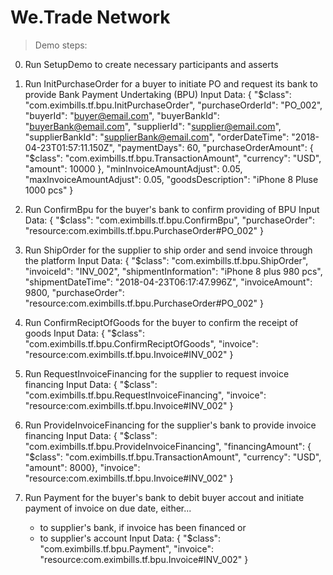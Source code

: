 # We.Trade Network

> Demo steps:

0. Run SetupDemo to create necessary participants and asserts

1. Run InitPurchaseOrder for a buyer to initiate PO and request its bank to provide Bank Payment Undertaking (BPU)
   Input Data:
   {
  "$class": "com.eximbills.tf.bpu.InitPurchaseOrder",
  "purchaseOrderId": "PO_002",
  "buyerId": "buyer@email.com",
  "buyerBankId": "buyerBank@email.com",
  "supplierId": "supplier@email.com",
  "supplierBankId": "supplierBank@email.com",
  "orderDateTime": "2018-04-23T01:57:11.150Z",
  "paymentDays": 60,
  "purchaseOrderAmount": {
    "$class": "com.eximbills.tf.bpu.TransactionAmount",
    "currency": "USD",
    "amount": 10000
  },
  "minInvoiceAmountAdjust": 0.05,
  "maxInvoiceAmountAdjust": 0.05,
  "goodsDescription": "iPhone 8 Pluse 1000 pcs"
}

2. Run ConfirmBpu for the buyer's bank to confirm providing of BPU
   Input Data:
   {
  "$class": "com.eximbills.tf.bpu.ConfirmBpu",
  "purchaseOrder": "resource:com.eximbills.tf.bpu.PurchaseOrder#PO_002"
  }

3. Run ShipOrder for the supplier to ship order and send invoice through the platform
   Input Data:
   {
  "$class": "com.eximbills.tf.bpu.ShipOrder",
  "invoiceId": "INV_002",
  "shipmentInformation": "iPhone 8 plus 980 pcs",
  "shipmentDateTime": "2018-04-23T06:17:47.996Z",
  "invoiceAmount": 9800,
  "purchaseOrder": "resource:com.eximbills.tf.bpu.PurchaseOrder#PO_002"
}

4. Run ConfirmReciptOfGoods for the buyer to confirm the receipt of goods
   Input Data:
   {
  "$class": "com.eximbills.tf.bpu.ConfirmReciptOfGoods",
  "invoice": "resource:com.eximbills.tf.bpu.Invoice#INV_002"
}

5. Run RequestInvoiceFinancing for the supplier to request invoice financing
   Input Data:
   {
  "$class": "com.eximbills.tf.bpu.RequestInvoiceFinancing",
  "invoice": "resource:com.eximbills.tf.bpu.Invoice#INV_002"
}

6. Run ProvideInvoiceFinancing for the supplier's bank to provide invoice financing
   Input Data:
   { "$class": "com.eximbills.tf.bpu.ProvideInvoiceFinancing",
   "financingAmount": { "$class": "com.eximbills.tf.bpu.TransactionAmount", "currency": "USD", "amount": 8000}, 
   "invoice": "resource:com.eximbills.tf.bpu.Invoice#INV_002" 
}

7. Run Payment for the buyer's bank to debit buyer accout and initiate payment of invoice on due date, either...
   - to supplier's bank, if invoice has been financed or
   - to supplier's account
   Input Data:
   {
  "$class": "com.eximbills.tf.bpu.Payment",
  "invoice": "resource:com.eximbills.tf.bpu.Invoice#INV_002"
}